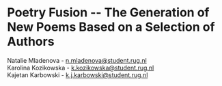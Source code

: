 # Poetry Fusion -- The Generation of New Poems Based on a Selection of Authors

Natalie Mladenova - n.mladenova@student.rug.nl   
Karolina Kozikowska - k.kozikowska@student.rug.nl  
Kajetan Karbowski - k.j.karbowski@student.rug.nl  

